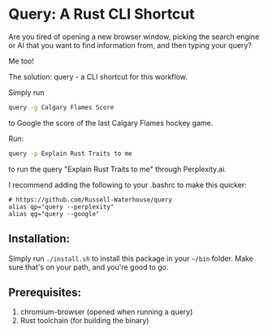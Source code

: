 # Query: A Rust CLI Shortcut

Are you tired of opening a new browser window, picking the search engine or AI
that you want to find information from, and then typing your query?

Me too!

The solution: query - a CLI shortcut for this workflow.

Simply run
```bash
query -g Calgary Flames Score
```
to Google the score of the last Calgary Flames hockey game.

Run:
```bash
query -p Explain Rust Traits to me
```
to run the query "Explain Rust Traits to me" through Perplexity.ai.

I recommend adding the following to your .bashrc to make this quicker:
```
# https://github.com/Russell-Waterhouse/query
alias qp="query --perplexity"
alias qg="query --google"
```


## Installation:
Simply run `./install.sh` to install this package in your `~/bin` folder.
Make sure that's on your path, and you're good to go.

## Prerequisites:
1. chromium-browser (opened when running a query)
2. Rust toolchain (for building the binary)
